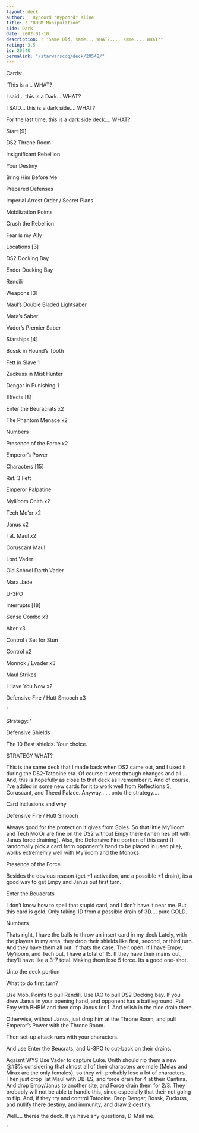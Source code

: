 ```yaml
---
layout: deck
author: ! Rypcord "Rypcord" Kline
title: ! "BHBM Manipulation"
side: Dark
date: 2002-01-10
description: ! "Same Old, same... WHAT?.... same.... WHAT?"
rating: 3.5
id: 20548
permalink: "/starwarsccg/deck/20548/"
---
```

Cards: 

'This is a... WHAT?

I said... this is a Dark... WHAT?

I SAID... this is a dark side.... WHAT?

For the last time, this is a dark side deck.... WHAT?


Start [9]

DS2 Throne Room

Insignificant Rebellion

Your Destiny

Bring Him Before Me

Prepared Defenses

Imperial Arrest Order / Secret Plans

Mobilization Points

Crush the Rebellion

Fear is my Ally


Locations [3]

DS2 Docking Bay

Endor Docking Bay

Rendili


Weapons [3]

Maul’s Double Bladed Lightsaber

Mara’s Saber

Vader’s Premier Saber


Starships [4]

Bossk in Hound’s Tooth

Fett in Slave 1

Zuckuss in Mist Hunter

Dengar in Punishing 1


Effects [8]

Enter the Beuracrats x2

The Phantom Menace x2

Numbers 

Presence of the Force x2

Emperor’s Power


Characters [15]

Ref. 3 Fett

Emperor Palpatine

Myii’oom Onith x2

Tech Mo’or x2

Janus x2

Tat. Maul x2

Coruscant Maul

Lord Vader

Old School Darth Vader

Mara Jade

U-3PO


Interrupts [18]

Sense Combo x3

Alter x3

Control / Set for Stun

Control x2

Monnok / Evader x3

Maul Strikes

I Have You Now x2

Defensive Fire / Hutt Smooch x3




'

Strategy: '

Defensive Shields

The 10 Best shields. Your choice.


STRATEGY WHAT?


This is the same deck that I made back when DS2 came out, and I used it during the DS2-Tatooine era. Of course it went through changes and all.... And, this is hopefully as close to that deck as I remember it. And of course, I’ve added in some new cards for it to work well from Reflections 3, Coruscant, and Theed Palace. Anyway...... onto the strategy....


Card inclusions and why


Defensive Fire / Hutt Smooch


Always good for the protection it gives from Spies. So that little My’iioom and Tech Mo’Or are fine on the DS2 without Empy there {when hes off with Janus force draining}. Also, the Defensive Fire portion of this card {I randomally pick a card from opponent’s hand to be placed in used pile}, works extrememly well with My’iioom and the Monoks.


Presence of the Force


Besides the obvious reason {get +1 activation, and a possible +1 drain}, its a good way to get Empy and Janus out first turn.


Enter the Beuacrats


I don’t know how to spell that stupid card, and I don’t have it near me. But, this card is gold. Only taking 1D from a possible drain of 3D.... pure GOLD.


Numbers 


Thats right, I have the balls to throw an insert card in my deck Lately, with the players in my area, they drop their shields like first, second, or third turn. And they have them all out. If thats the case. Their open. If I have Empy, My’iioom, and Tech out, I have a total of 15. If they have their mains out, they’ll have like a 3-7 total. Making them lose 5 force. Its a good one-shot.


Unto the deck portion


What to do first turn?


Use Mob. Points to pull Rendili. Use IAO to pull DS2 Docking bay. If you drew Janus in your opening hand, and opponent has a battleground. Pull Emy with BHBM and then drop Janus for 1. And relish in the nice drain there.


Otherwise, without Janus, just drop him at the Throne Room, and pull Emperor’s Power with the Throne Room. 


Then set-up attack runs with your characters.


And use Enter the Beucrats, and U-3PO to cut-back on their drains.


Agaisnt WYS Use Vader to capture Luke. Onith should rip them a new @#$% considering that almost all of their characters are male {Melas and Mirax are the only females}, so they will probably lose a lot of characters. Then just drop Tat Maul with DB-LS, and force drain for 4 at their Cantina. And drop Empy/Janus to another site, and Force drain them for 2/3. They probably will not be able to handle this, since especially that their not going to flip. And, if they try and control Tatooine. Drop Dengar, Bossk, Zuckuss, and nullify there destiny, and immunity, and draw 2 destiny.


Well.... theres the deck. If ya have any questions, D-Mail me.


'
